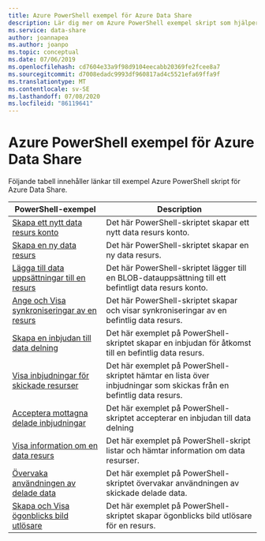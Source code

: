 ```yaml
---
title: Azure PowerShell exempel för Azure Data Share
description: Lär dig mer om Azure PowerShell exempel skript som hjälper dig att skapa och hantera data resurser i Azure Data Share.
ms.service: data-share
author: joannapea
ms.author: joanpo
ms.topic: conceptual
ms.date: 07/06/2019
ms.openlocfilehash: cd7604e33a9f98d9104eecabb20369fe2fcee8a7
ms.sourcegitcommit: d7008edadc9993df960817ad4c5521efa69ffa9f
ms.translationtype: MT
ms.contentlocale: sv-SE
ms.lasthandoff: 07/08/2020
ms.locfileid: "86119641"
---
```

# <a name="azure-powershell-samples-for-azure-data-share"></a>Azure PowerShell exempel för Azure Data Share

Följande tabell innehåller länkar till exempel Azure PowerShell skript för Azure Data Share.

|PowerShell-exempel|Description|
|---|---|
|[Skapa ett nytt data resurs konto](scripts/powershell/create-new-share-account-powershell.md)| Det här PowerShell-skriptet skapar ett nytt data resurs konto. |
|[Skapa en ny data resurs](scripts/powershell/create-new-share-powershell.md)| Det här PowerShell-skriptet skapar en ny data resurs. |
|[Lägga till data uppsättningar till en resurs](scripts/powershell/add-datasets-powershell.md)| Det här PowerShell-skriptet lägger till en BLOB-datauppsättning till ett befintligt data resurs konto. |
|[Ange och Visa synkroniseringar av en resurs](scripts/powershell/set-view-synchronizations-powershell.md)| Det här PowerShell-skriptet skapar och visar synkroniseringar av en befintlig data resurs. |
|[Skapa en inbjudan till data delning](scripts/powershell/create-share-invitation-powershell.md)| Det här exemplet på PowerShell-skriptet skapar en inbjudan för åtkomst till en befintlig data resurs. |
|[Visa inbjudningar för skickade resurser](scripts/powershell/view-sent-invitations-powershell.md)| Det här exemplet på PowerShell-skriptet hämtar en lista över inbjudningar som skickas från en befintlig data resurs. |
|[Acceptera mottagna delade inbjudningar](scripts/powershell/accept-share-invitations-powershell.md)| Det här exemplet på PowerShell-skriptet accepterar en inbjudan till data delning|
|[Visa information om en data resurs](scripts/powershell/view-share-details-powershell.md)| Det här exemplet på PowerShell-skript listar och hämtar information om data resurser. |
|[Övervaka användningen av delade data](scripts/powershell/monitor-usage-powershell.md)| Det här exemplet på PowerShell-skriptet övervakar användningen av skickade delade data. |
|[Skapa och Visa ögonblicks bild utlösare](scripts/powershell/create-view-trigger-powershell.md)| Det här exemplet på PowerShell-skriptet skapar ögonblicks bild utlösare för en resurs.






